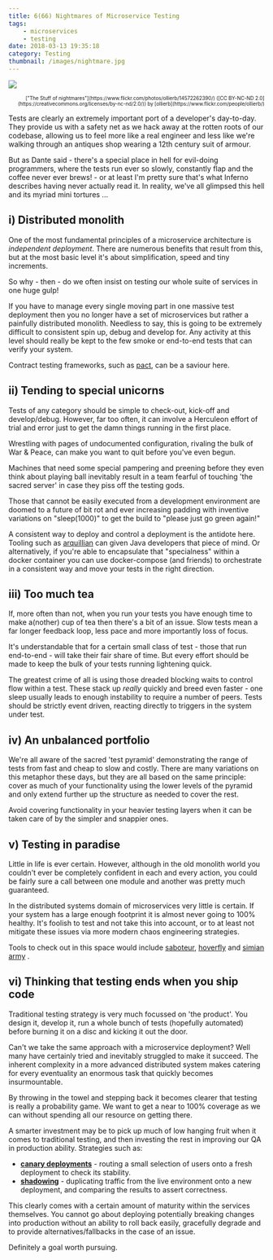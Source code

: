 ```yaml
---
title: 6(66) Nightmares of Microservice Testing
tags:
    - microservices
    - testing
date: 2018-03-13 19:35:18
category: Testing
thumbnail: /images/nightmare.jpg
---
```



![](/images/nightmare.jpg)
<div style="text-align: right"><sub><sup>["The Stuff of nightmares"](https://www.flickr.com/photos/ollierb/14572262390/) ([CC BY-NC-ND 2.0](https://creativecommons.org/licenses/by-nc-nd/2.0/)) by [ollierb](https://www.flickr.com/people/ollierb/)</sup></sub></div>

Tests are clearly an extremely important port of a developer's day-to-day. They provide us with a safety net as we hack away at the rotten roots of our codebase, allowing us to feel more like a real engineer and less like we're walking through an antiques shop wearing a 12th century suit of armour.

But as Dante said - there's a special place in hell for evil-doing programmers, where the tests run ever so slowly, constantly flap and the coffee never ever brews! - or at least I'm pretty sure that's what Inferno describes having never actually read it. In reality, we've all glimpsed this hell and its myriad mini tortures ...

## i) Distributed monolith

One of the most fundamental principles of a microservice architecture is *independent deployment*. There are numerous benefits that result from this, but at the most basic level it's about simplification, speed and tiny increments.

So why - then - do we often insist on testing our whole suite of services in one huge gulp!

If you have to manage every single moving part in one massive test deployment then you no longer have a set of microservices but rather a painfully distributed monolith. Needless to say, this is going to be extremely difficult to consistent spin up, debug and develop for. Any activity at this level should really be kept to the few smoke or end-to-end tests that can verify your system.

Contract testing frameworks, such as [pact](http://pact.io), can be a saviour here.

## ii) Tending to special unicorns

Tests of any category should be simple to check-out, kick-off and develop/debug. However, far too often, it can involve a Herculeon effort of trial and error just to get the damn things running in the first place.

Wrestling with pages of undocumented configuration, rivaling the bulk of War & Peace, can make you want to quit before you've even begun.

Machines that need some special pampering and preening before they even think about playing ball inevitably result in a team fearful of touching 'the sacred server' in case they piss off the testing gods.

Those that cannot be easily executed from a development environment are doomed to a future of bit rot and ever increasing padding with inventive variations on "sleep(1000)" to get the build to "please just go green again!"

A consistent way to deploy and control a deployment is the antidote here. Tooling such as [arquillian](http://arquillian.org/) can given Java developers that piece of mind. Or alternatively, if you're able to encapsulate that "specialness" within a docker container you can use docker-compose (and friends) to orchestrate in a consistent way and move your tests in the right direction.

## iii) Too much tea

If, more often than not, when you run your tests you have enough time to make a(nother) cup of tea then there's a bit of an issue. Slow tests mean a far longer feedback loop, less pace and more importantly loss of focus.

It's understandable that for a certain small class of test - those that run end-to-end - will take their fair share of time. But every effort should be made to keep the bulk of your tests running lightening quick.

The greatest crime of all is using those dreaded blocking waits to control flow within a test. These stack up *really* quickly and breed even faster - one sleep usually leads to enough instability to require a number of peers. Tests should be strictly event driven, reacting directly to triggers in the system under test.
    

## iv) An unbalanced portfolio

We're all aware of the sacred 'test pyramid' demonstrating the range of tests from fast and cheap to slow and costly. There are many variations on this metaphor these days, but they are all based on the same principle: cover as much of your functionality using the lower levels of the pyramid and only extend further up the structure as needed to cover the rest.

Avoid covering functionality in your heavier testing layers when it can be taken care of by the simpler and snappier ones.

## v) Testing in paradise

Little in life is ever certain. However, although in the old monolith world you couldn't ever be completely confident in each and every action, you could be fairly sure a call between one module and another was pretty much guaranteed.

In the distributed systems domain of microservices very little is certain. If your system has a large enough footprint it is almost never going to 100% healthy. It's foolish to test and not take this into account, or to at least not mitigate these issues via more modern chaos engineering strategies.

Tools to check out in this space would include [saboteur](https://github.com/tomakehurst/saboteur), [hoverfly](https://hoverfly.io/) and [simian army](https://github.com/Netflix/SimianArmy/wiki) .

## vi) Thinking that testing ends when you ship code

Traditional testing strategy is very much focussed on 'the product'. You design it, develop it, run a whole bunch of tests (hopefully automated) before burning it on a disc and kicking it out the door.

Can't we take the same approach with a microservice deployment? Well many have certainly tried and inevitably struggled to make it succeed. The inherent complexity in a more advanced distributed system makes catering for every eventuality an enormous task that quickly becomes insurmountable. 

By throwing in the towel and stepping back it becomes clearer that testing is really a probability game. We want to get a near to 100% coverage as we can without spending all our resource on getting there.

A smarter investment may be to pick up much of low hanging fruit when it comes to traditional testing, and then investing the rest in improving our QA in production ability. Strategies such as:

* [**canary deployments**](https://octopus.com/docs/deployment-patterns/canary-deployments) - routing a small selection of users onto a fresh deployment to check its stability.
* [**shadowing**](http://blog.christianposta.com/microservices/advanced-traffic-shadowing-patterns-for-microservices-with-istio-service-mesh/) - duplicating traffic from the live environment onto a new deployment, and comparing the results to assert correctness.

This clearly comes with a certain amount of maturity within the services themselves. You cannot go about deploying potentially breaking changes into production without an ability to roll back easily, gracefully degrade and to provide alternatives/fallbacks in the case of an issue.

Definitely a goal worth pursuing.
